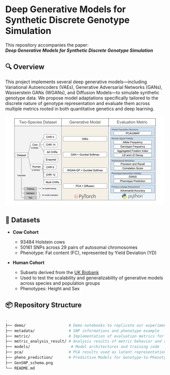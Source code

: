 # Deep Generative Models for Synthetic Discrete Genotype Simulation

This repository accompanies the paper:  
**_Deep Generative Models for Synthetic Discrete Genotype Simulation_**  

## 🔍 Overview

This project implements several deep generative models—including Variational Autoencoders (VAEs), Generative Adversarial Networks (GANs), Wasserstein GANs (WGANs), and Diffusion Models—to simulate synthetic genotype data. We propose model adaptations specifically tailored to the discrete nature of genotype representation and evaluate them across multiple metrics rooted in both quantitative genetics and deep learning.

![Project Schema](./GenSNP_schema.png)

## 🧬 Datasets

- **Cow Cohort**  
  - 93484 Holstein cows  
  - 50161 SNPs across 29 pairs of autosomal chromosomes  
  - Phenotype: Fat content (FC), represented by Yield Deviation (YD)

- **Human Cohort**  
  - Subsets derived from the [UK Biobank](https://www.ukbiobank.ac.uk/)  
  - Used to test the scalability and generalizability of generative models across species and population groups 
  - Phenotypes: Height and Sex

## 📦 Repository Structure

```bash
.
├── demo/                   # Demo notebooks to replicate our experiments result (recommended starting point)
├── metadata/               # SNP informations and phenotype example
├── metric/                 # Implementation of evaluation metrics for synthetic genotype data
├── metric_analysis_result/ # Analysis results of metric behavior and robustness
├── models/                  # Model architectures and training code
├── pca/                    # PCA results used as latent representation for diffusion models
├── pheno_prediction/       # Predictive Models for Genotype-to-Phenotype Prediction
├── GenSNP_schema.png      
└── README.md               
